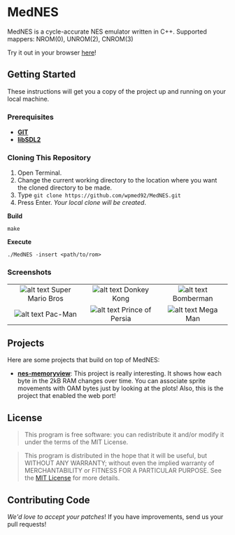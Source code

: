 # MedNES
MedNES is a cycle-accurate NES emulator written in C++.
Supported mappers: NROM(0), UNROM(2), CNROM(3)

Try it out in your browser [here](https://wpmed92.github.io)!

## Getting Started ##
These instructions will get you a copy of the project up and running on your local machine.

### Prerequisites ###
* **[GIT](https://git-scm.com)**
* **[libSDL2](https://www.libsdl.org/download-2.0.php)**

### Cloning This Repository ###
1. Open Terminal.
2. Change the current working directory to the location where you want the cloned directory to be made.
3. Type `git clone https://github.com/wpmed92/MedNES.git`
4. Press Enter. *Your local clone will be created*.

**Build**

`make`

**Execute**

`./MedNES -insert <path/to/rom>`

### Screenshots ###

| | | |
|:-------------------------:|:-------------------------:|:-------------------------:|
|![alt text](https://github.com/wpmed92/MedNES/blob/master/screenshots/Super%20Mario%20Bros.png) Super Mario Bros |  ![alt text](https://github.com/wpmed92/MedNES/blob/master/screenshots/Donkey-Kong.png) Donkey Kong |![alt text](https://github.com/wpmed92/MedNES/blob/master/screenshots/Bomberman.png) Bomberman |
|![alt text](https://github.com/wpmed92/MedNES/blob/master/screenshots/Pac-Man.png) Pac-Man |  ![alt text](https://github.com/wpmed92/MedNES/blob/master/screenshots/Price%20of%20Persia.png) Prince of Persia |![alt text](https://github.com/wpmed92/MedNES/blob/master/screenshots/Mega%20Man.png) Mega Man |

## Projects

Here are some projects that build on top of MedNES:

* **[nes-memoryview](https://github.com/sniklaus/nes-memoryview)**: This project is really interesting. It shows how each byte in the 2kB RAM changes over time. You can associate sprite movements with OAM bytes just by looking at the plots! Also, this is the project that enabled the web port!


## License
>This program is free software: you can redistribute it and/or modify it under the terms of the MIT License.

>This program is distributed in the hope that it will be useful, but WITHOUT ANY WARRANTY; without even the implied warranty of MERCHANTABILITY or FITNESS FOR A PARTICULAR PURPOSE. See the [MIT License](https://en.wikipedia.org/wiki/MIT_License) for more details.

## Contributing Code
_We'd love to accept your patches_! If you have improvements, send us your pull requests!
